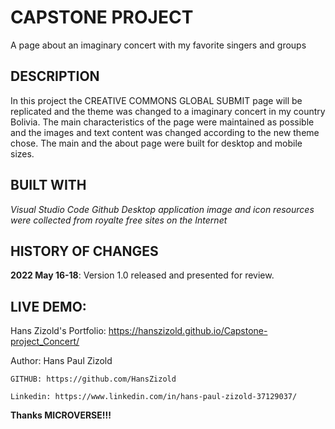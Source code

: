 # CAPSTONE PROJECT
A page about an imaginary concert with my favorite singers and groups

## DESCRIPTION
In this project the CREATIVE COMMONS GLOBAL SUBMIT page will be replicated and the theme was changed to a imaginary concert in my country Bolivia.
The main characteristics of the page were maintained as possible and the images and text content was changed according to the new theme chose.
The main and the about page were built for desktop and mobile sizes.

## BUILT WITH
*Visual Studio Code*
*Github Desktop application*
*image and icon resources were collected from royalte free sites on the Internet*

## HISTORY OF CHANGES
**2022 May 16-18**: Version 1.0 released and presented for review.

## LIVE DEMO: 

Hans Zizold's Portfolio: https://hanszizold.github.io/Capstone-project_Concert/

Author: Hans Paul Zizold
    
    GITHUB: https://github.com/HansZizold

    Linkedin: https://www.linkedin.com/in/hans-paul-zizold-37129037/

**Thanks MICROVERSE!!!**
